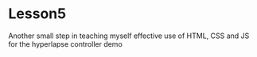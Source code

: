 Lesson5
=======

Another small step in teaching myself effective use of HTML, CSS and JS for the hyperlapse controller demo
